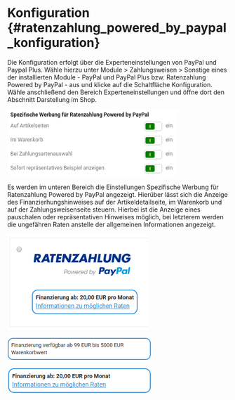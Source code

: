 # Konfiguration {#ratenzahlung_powered_by_paypal_konfiguration}

Die Konfiguration erfolgt über die Experteneinstellungen von PayPal und Paypal Plus. Wähle hierzu unter Module \> Zahlungsweisen \> Sonstige eines der installierten Module - PayPal und PayPal Plus bzw. Ratenzahlung Powered by PayPal - aus und klicke auf die Schaltfläche Konfiguration. Wähle anschließend den Bereich Experteneinstellungen und öffne dort den Abschnitt Darstellung im Shop.

![](Bilder/rppm-konfig.png "Einstellungen unter Darstellung im Shop")

Es werden im unteren Bereich die Einstellungen Spezifische Werbung für Ratenzahlung Powered by PayPal angezeigt. Hierüber lässt sich die Anzeige des Finanzierhungshinweises auf der Artikeldetailseite, im Warenkorb und auf der Zahlungsweisenseite steuern. Hierbei ist die Anzeige eines pauschalen oder repräsentativen Hinweises möglich, bei letzterem werden die ungefähren Raten anstelle der allgemeinen Informationen angezeigt.

![](Bilder/rppm-chpayment.png "Hinweis auf Zahlungsweisenseite")

![](Bilder/rppm-pauschal.png "pauschaler Hinweis")

![](Bilder/rppm-konkret.png "repräsentativer Hinweis")



